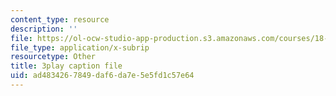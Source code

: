 ```yaml
---
content_type: resource
description: ''
file: https://ol-ocw-studio-app-production.s3.amazonaws.com/courses/18-01sc-single-variable-calculus-fall-2010/ad4834267849daf6da7e5e5fd1c57e64_FK1n3TVQIhc.srt
file_type: application/x-subrip
resourcetype: Other
title: 3play caption file
uid: ad483426-7849-daf6-da7e-5e5fd1c57e64
---
```

